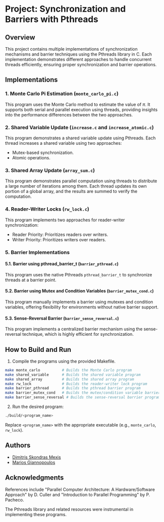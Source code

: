 # Project: Synchronization and Barriers with Pthreads

## Overview

This project contains multiple implementations of synchronization mechanisms and barrier techniques using the Pthreads library in C. Each implementation demonstrates different approaches to handle concurrent threads efficiently, ensuring proper synchronization and barrier operations.

## Implementations

### 1. Monte Carlo Pi Estimation (`monte_carlo_pi.c`)
This program uses the Monte Carlo method to estimate the value of $\pi$. It supports both serial and parallel execution using threads, providing insights into the performance differences between the two approaches.
### 2. Shared Variable Update (`increase.c` and `increase_atomic.c`)
This program demonstrates a shared variable update using Pthreads. Each thread increases a shared variable using two approaches:
- Mutex-based synchronization.
- Atomic operations.
### 3. Shared Array Update (`array_sum.c`)
This program demonstrates parallel computation using threads to distribute a large number of iterations among them. Each thread updates its own portion of a global array, and the results are summed to verify the computation.
### 4. Reader-Writer Locks (`rw_lock.c`)
This program implements two approaches for reader-writer synchronization:
- Reader Priority: Prioritizes readers over writers.
- Writer Priority: Prioritizes writers over readers.
### 5. Barrier Implementations
#### 5.1. Barrier using pthread_barrier_t (`barrier_pthread.c`)
This program uses the native Pthreads `pthread_barrier_t` to synchronize threads at a barrier point.
#### 5.2. Barrier using Mutex and Condition Variables (`barrier_mutex_cond.c`)
This program manually implements a barrier using mutexes and condition variables, offering flexibility for environments without native barrier support.
#### 5.3. Sense-Reversal Barrier (`barrier_sense_reversal.c`)
This program implements a centralized barrier mechanism using the sense-reversal technique, which is highly efficient for synchronization.

## How to Build and Run
1. Compile the programs using the provided Makefile.
```bash
make monte_carlo          # Builds the Monte Carlo program
make shared_variable      # Builds the shared variable program
make shared_array         # Builds the shared array program
make rw_lock              # Builds the reader-writer lock program
make barrier_pthread      # Builds the pthread barrier program
make barrier_mutex_cond   # Builds the mutex/condition variable barrier program
make barrier_sense_reversal # Builds the sense-reversal barrier program
```
2. Run the desired program:
```bash
./build/<program_name>
```
Replace `<program_name>` with the appropriate executable (e.g., `monte_carlo`, `rw_lock`).
## Authors

- [Dimitris Skondras Mexis](https://github.com/dimskomex)
- [Marios Giannopoulos](https://github.com/mgiannopoulos24)

## Acknowledgments

References include "Parallel Computer Architecture: A Hardware/Software Approach" by D. Culler and "Introduction to Parallel Programming" by P. Pacheco.

The Pthreads library and related resources were instrumental in implementing these programs.